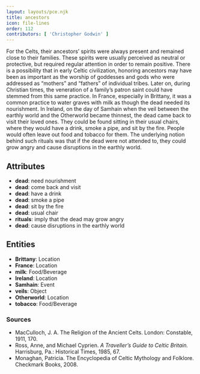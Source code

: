 ```yaml
---
layout: layouts/pce.njk
title: ancestors
icon: file-lines
order: 112
contributors: [ 'Christopher Godwin' ]
---
```

For the Celts, their ancestors’ spirits were always present and remained close to their families. These spirits were usually perceived as neutral or protective, but required regular attention in order to remain positive. There is a possibility that in early Celtic civilization, honoring ancestors may have been as important as the worship of goddesses and gods who were addressed as “mothers” and “fathers” of individual tribes. Later on, during Christian times, the veneration of a family’s patron saint could have stemmed from this same practice. In France, especially in Brittany, it was a common practice to water graves with milk as though the dead needed its nourishment. In Ireland, on the day of Samhain when the veil between the earthly world and the Otherworld became thinnest, the dead came back to visit their loved ones. They could be found sitting in their usual chairs, where they would have a drink, smoke a pipe, and sit by the fire. People would often leave out food and tobacco for them. The underlying notion behind such rituals was that if the dead were not attended to, they could grow angry and cause disruptions in the earthly world.

## Attributes

- **dead**: need nourishment
- **dead**: come back and visit
- **dead**: have a drink
- **dead**: smoke a pipe
- **dead**: sit by the fire
- **dead**: usual chair
- **rituals**: imply that the dead may grow angry
- **dead**: cause disruptions in the earthly world

## Entities

- **Brittany**: Location
- **France**: Location
- **milk**: Food/Beverage
- **Ireland**: Location
- **Samhain**: Event
- **veils**: Object
- **Otherworld**: Location
- **tobacco**: Food/Beverage

### Sources

- MacCulloch, J. A. The Religion of the Ancient Celts. London: Constable, 1911, 170.
- Ross, Anne, and Michael Cyprien. *A Traveller’s Guide to Celtic Britain.* Harrisburg, Pa.: Historical Times, 1985, 67.
- Monaghan, Patricia. The Encyclopedia of Celtic Mythology and Folklore. Checkmark Books, 2008.

